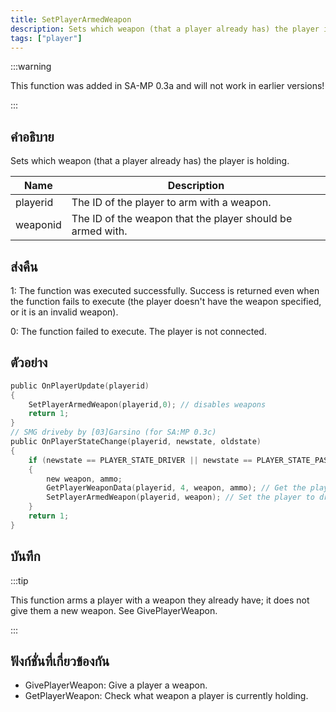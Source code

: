 ```yaml
---
title: SetPlayerArmedWeapon
description: Sets which weapon (that a player already has) the player is holding.
tags: ["player"]
---
```


:::warning

This function was added in SA-MP 0.3a and will not work in earlier versions!

:::

## คำอธิบาย

Sets which weapon (that a player already has) the player is holding.

| Name     | Description                                                |
| -------- | ---------------------------------------------------------- |
| playerid | The ID of the player to arm with a weapon.                 |
| weaponid | The ID of the weapon that the player should be armed with. |

## ส่งคืน

1: The function was executed successfully. Success is returned even when the function fails to execute (the player doesn't have the weapon specified, or it is an invalid weapon).

0: The function failed to execute. The player is not connected.

## ตัวอย่าง

```c
public OnPlayerUpdate(playerid)
{
    SetPlayerArmedWeapon(playerid,0); // disables weapons
    return 1;
}
// SMG driveby by [03]Garsino (for SA:MP 0.3c)
public OnPlayerStateChange(playerid, newstate, oldstate)
{
    if (newstate == PLAYER_STATE_DRIVER || newstate == PLAYER_STATE_PASSENGER)
    {
        new weapon, ammo;
        GetPlayerWeaponData(playerid, 4, weapon, ammo); // Get the players SMG weapon in slot 4
        SetPlayerArmedWeapon(playerid, weapon); // Set the player to driveby with SMG
    }
    return 1;
}
```

## บันทึก

:::tip

This function arms a player with a weapon they already have; it does not give them a new weapon. See GivePlayerWeapon.

:::

## ฟังก์ชั่นที่เกี่ยวข้องกัน

- GivePlayerWeapon: Give a player a weapon.
- GetPlayerWeapon: Check what weapon a player is currently holding.
